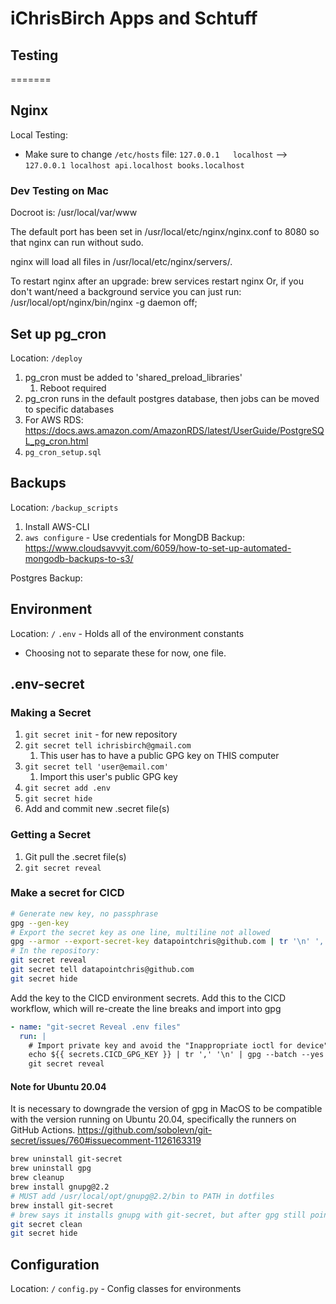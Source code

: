 # iChrisBirch Apps and Schtuff

## Testing

=======

## Nginx

Local Testing:

- Make sure to change `/etc/hosts` file:
  `127.0.0.1   localhost` --> `127.0.0.1 localhost api.localhost books.localhost`

### Dev Testing on Mac

Docroot is: /usr/local/var/www

The default port has been set in /usr/local/etc/nginx/nginx.conf to 8080 so that
nginx can run without sudo.

nginx will load all files in /usr/local/etc/nginx/servers/.

To restart nginx after an upgrade:
  brew services restart nginx
Or, if you don't want/need a background service you can just run:
  /usr/local/opt/nginx/bin/nginx -g daemon off;

## Set up pg_cron

Location: `/deploy`

1. pg_cron must be added to 'shared_preload_libraries'
   1. Reboot required
2. pg_cron runs in the default postgres database, then jobs can be moved to specific databases
3. For AWS RDS: <https://docs.aws.amazon.com/AmazonRDS/latest/UserGuide/PostgreSQL_pg_cron.html>
4. `pg_cron_setup.sql`

## Backups

Location: `/backup_scripts`

1. Install AWS-CLI
2. `aws configure` - Use credentials for
MongDB Backup:
<https://www.cloudsavvyit.com/6059/how-to-set-up-automated-mongodb-backups-to-s3/>

Postgres Backup:

## Environment

Location: `/`
`.env` - Holds all of the environment constants

- Choosing not to separate these for now, one file.

## .env-secret

### Making a Secret

1. `git secret init` - for new repository
2. `git secret tell ichrisbirch@gmail.com`
   1. This user has to have a public GPG key on THIS computer
3. `git secret tell 'user@email.com'`
   1. Import this user's public GPG key
4. `git secret add .env`
5. `git secret hide`
6. Add and commit new .secret file(s)

### Getting a Secret

1. Git pull the .secret file(s)
2. `git secret reveal`

### Make a secret for CICD

```bash
# Generate new key, no passphrase
gpg --gen-key
# Export the secret key as one line, multiline not allowed
gpg --armor --export-secret-key datapointchris@github.com | tr '\n' ',' > cicd-gpg-key.gpg
# In the repository:
git secret reveal
git secret tell datapointchris@github.com
git secret hide
```

Add the key to the CICD environment secrets.
Add this to the CICD workflow, which will re-create the line breaks and import into gpg

```yaml
- name: "git-secret Reveal .env files"
  run: |
    # Import private key and avoid the "Inappropriate ioctl for device" error
    echo ${{ secrets.CICD_GPG_KEY }} | tr ',' '\n' | gpg --batch --yes --pinentry-mode loopback --import
    git secret reveal
```

#### Note for Ubuntu 20.04

It is necessary to downgrade the version of gpg in MacOS to be compatible with the version running on Ubuntu 20.04, specifically the runners on GitHub Actions.
<https://github.com/sobolevn/git-secret/issues/760#issuecomment-1126163319>

```bash
brew uninstall git-secret
brew uninstall gpg
brew cleanup
brew install gnupg@2.2
# MUST add /usr/local/opt/gnupg@2.2/bin to PATH in dotfiles
brew install git-secret
# brew says it installs gnupg with git-secret, but after gpg still points to 2.2
git secret clean
git secret hide
```

## Configuration

Location: `/`
`config.py` - Config classes for environments
